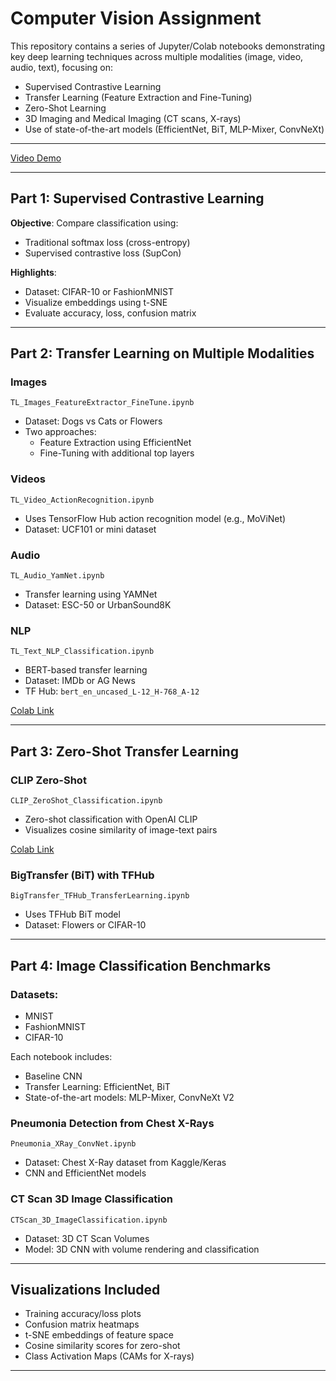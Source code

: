 # Computer Vision Assignment

This repository contains a series of Jupyter/Colab notebooks demonstrating key deep learning techniques across multiple modalities (image, video, audio, text), focusing on:

- Supervised Contrastive Learning
- Transfer Learning (Feature Extraction and Fine-Tuning)
- Zero-Shot Learning
- 3D Imaging and Medical Imaging (CT scans, X-rays)
- Use of state-of-the-art models (EfficientNet, BiT, MLP-Mixer, ConvNeXt)

---

[Video Demo]()

---

## Part 1: Supervised Contrastive Learning

**Objective**: Compare classification using:
- Traditional softmax loss (cross-entropy)
- Supervised contrastive loss (SupCon)

**Highlights**:
- Dataset: CIFAR-10 or FashionMNIST
- Visualize embeddings using t-SNE
- Evaluate accuracy, loss, confusion matrix

---

## Part 2: Transfer Learning on Multiple Modalities

### Images
`TL_Images_FeatureExtractor_FineTune.ipynb`

- Dataset: Dogs vs Cats or Flowers
- Two approaches:
  - Feature Extraction using EfficientNet
  - Fine-Tuning with additional top layers

### Videos
 `TL_Video_ActionRecognition.ipynb`

- Uses TensorFlow Hub action recognition model (e.g., MoViNet)
- Dataset: UCF101 or mini dataset

### Audio
`TL_Audio_YamNet.ipynb`

- Transfer learning using YAMNet
- Dataset: ESC-50 or UrbanSound8K

### NLP
 `TL_Text_NLP_Classification.ipynb`

- BERT-based transfer learning
- Dataset: IMDb or AG News
- TF Hub: `bert_en_uncased_L-12_H-768_A-12`

[Colab Link](https://colab.research.google.com/drive/1ENr8mVmySiK7tLFewEFJR-tc4fghXyei?usp=sharing)

---

## Part 3: Zero-Shot Transfer Learning

### CLIP Zero-Shot
 `CLIP_ZeroShot_Classification.ipynb`

- Zero-shot classification with OpenAI CLIP
- Visualizes cosine similarity of image-text pairs

[Colab Link](https://colab.research.google.com/drive/17lSavgvv7fRIf94lfTB5fRh5YvLvIRcP?usp=sharing)

###  BigTransfer (BiT) with TFHub
 `BigTransfer_TFHub_TransferLearning.ipynb`

- Uses TFHub BiT model
- Dataset: Flowers or CIFAR-10

---

## Part 4: Image Classification Benchmarks

### Datasets:
- MNIST
- FashionMNIST
- CIFAR-10

Each notebook includes:
- Baseline CNN
- Transfer Learning: EfficientNet, BiT
- State-of-the-art models: MLP-Mixer, ConvNeXt V2

###  Pneumonia Detection from Chest X-Rays
 `Pneumonia_XRay_ConvNet.ipynb`

- Dataset: Chest X-Ray dataset from Kaggle/Keras
- CNN and EfficientNet models

### CT Scan 3D Image Classification
`CTScan_3D_ImageClassification.ipynb`

- Dataset: 3D CT Scan Volumes
- Model: 3D CNN with volume rendering and classification

---

## Visualizations Included

- Training accuracy/loss plots
- Confusion matrix heatmaps
- t-SNE embeddings of feature space
- Cosine similarity scores for zero-shot
- Class Activation Maps (CAMs for X-rays)

---
